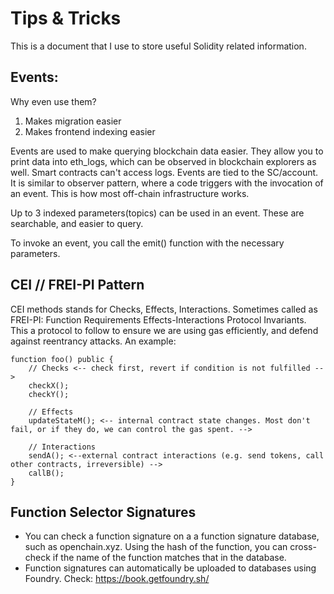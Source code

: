 # Tips & Tricks
This is a document that I use to store useful Solidity related information.

## Events: 

Why even use them? 
1. Makes migration easier
2. Makes frontend indexing easier

Events are used to make querying blockchain data easier. They allow you to print data into eth_logs, which can be observed in blockchain explorers as well. 
Smart contracts can't access logs. Events are tied to the SC/account. It is similar to observer pattern, where a code triggers with the invocation of an event. This is how most off-chain infrastructure works.

Up to 3 indexed parameters(topics) can be used in an event. These are searchable, and easier to query.

To invoke an event, you call the emit() function with the necessary parameters.

## CEI // FREI-PI Pattern

CEI methods stands for Checks, Effects, Interactions. Sometimes called as FREI-PI: Function Requirements Effects-Interactions Protocol Invariants. This a protocol to follow to ensure we are using gas efficiently, and defend against reentrancy attacks.
An example: 
```
function foo() public {
    // Checks <-- check first, revert if condition is not fulfilled -->
    checkX();
    checkY();

    // Effects
    updateStateM(); <-- internal contract state changes. Most don't fail, or if they do, we can control the gas spent. -->

    // Interactions
    sendA(); <--external contract interactions (e.g. send tokens, call other contracts, irreversible) -->
    callB();
}
```

## Function Selector Signatures

- You can check a function signature on a a function signature database, such as openchain.xyz. Using the hash of the function, you can cross-check if the name of the function matches that in the database.
- Function signatures can automatically be uploaded to databases using Foundry. Check: https://book.getfoundry.sh/
